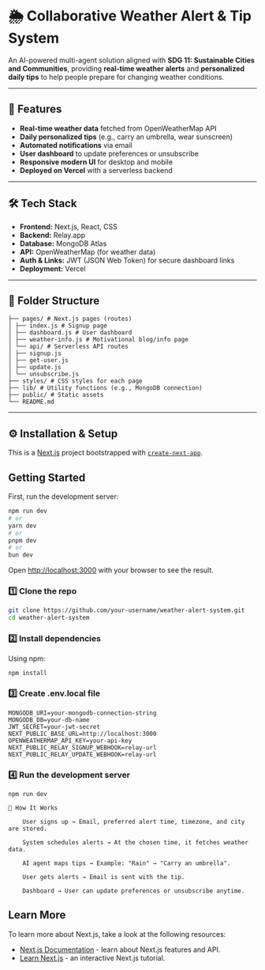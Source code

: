 

# 🌦 Collaborative Weather Alert & Tip System

An AI-powered multi-agent solution aligned with **SDG 11: Sustainable Cities and Communities**, providing **real-time weather alerts** and **personalized daily tips** to help people prepare for changing weather conditions.

---

## 🚀 Features
- **Real-time weather data** fetched from OpenWeatherMap API
- **Daily personalized tips** (e.g., carry an umbrella, wear sunscreen)
- **Automated notifications** via email 
- **User dashboard** to update preferences or unsubscribe
- **Responsive modern UI** for desktop and mobile
- **Deployed on Vercel** with a serverless backend

---

## 🛠 Tech Stack
- **Frontend:** Next.js, React, CSS
- **Backend:** Relay.app
- **Database:** MongoDB Atlas
- **API:** OpenWeatherMap (for weather data)
- **Auth & Links:** JWT (JSON Web Token) for secure dashboard links
- **Deployment:** Vercel

---

## 📂 Folder Structure
```.
├── pages/ # Next.js pages (routes)
│ ├── index.js # Signup page
│ ├── dashboard.js # User dashboard
│ ├── weather-info.js # Motivational blog/info page
│ └── api/ # Serverless API routes
│ ├── signup.js
│ ├── get-user.js
│ ├── update.js
│ └── unsubscribe.js
├── styles/ # CSS styles for each page
├── lib/ # Utility functions (e.g., MongoDB connection)
├── public/ # Static assets
└── README.md
```
---


## ⚙️ Installation & Setup
This is a [Next.js](https://nextjs.org) project bootstrapped with [`create-next-app`](https://github.com/vercel/next.js/tree/canary/packages/create-next-app).

## Getting Started

First, run the development server:

```bash
npm run dev
# or
yarn dev
# or
pnpm dev
# or
bun dev
```

Open [http://localhost:3000](http://localhost:3000) with your browser to see the result.

### 1️⃣ Clone the repo
```bash
git clone https://github.com/your-username/weather-alert-system.git
cd weather-alert-system
```

### 2️⃣ Install dependencies

Using npm:
```
npm install
```


### 3️⃣ Create .env.local file
```
MONGODB_URI=your-mongodb-connection-string
MONGODB_DB=your-db-name
JWT_SECRET=your-jwt-secret
NEXT_PUBLIC_BASE_URL=http://localhost:3000
OPENWEATHERMAP_API_KEY=your-api-key
NEXT_PUBLIC_RELAY_SIGNUP_WEBHOOK=relay-url
NEXT_PUBLIC_RELAY_UPDATE_WEBHOOK=relay-url
```
### 4️⃣ Run the development server
```
npm run dev
```
```
📜 How It Works

    User signs up → Email, preferred alert time, timezone, and city are stored.

    System schedules alerts → At the chosen time, it fetches weather data.

    AI agent maps tips → Example: "Rain" → "Carry an umbrella".

    User gets alerts → Email is sent with the tip.

    Dashboard → User can update preferences or unsubscribe anytime.
```


## Learn More

To learn more about Next.js, take a look at the following resources:

- [Next.js Documentation](https://nextjs.org/docs) - learn about Next.js features and API.
- [Learn Next.js](https://nextjs.org/learn) - an interactive Next.js tutorial.
